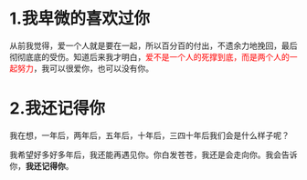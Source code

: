 
# 1.我卑微的喜欢过你

从前我觉得，爱一个人就是要在一起，所以百分百的付出，不遗余力地挽回，最后彻彻底底的受伤。知道后来我才明白，<font color='red'>爱不是一个人的死撑到底，而是两个人的一起努力</font>，我可以很爱你，也可以没有你。

# 2.我还记得你

我在想，一年后，两年后，五年后，十年后，三四十年后我们会是什么样子呢？

我希望好多好多年后，我还能再遇见你。你白发苍苍，我还是会走向你。我会告诉你，**我还记得你**。
